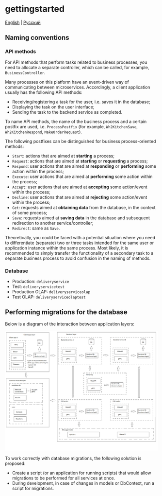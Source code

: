 # gettingstarted

[English](gettingstarted.md) | [Русский](gettingstarted.ru.md)

## Naming conventions

### API methods

For API methods that perform tasks related to business processes, you need to allocate a separate controller, which can be called, for example, `BusinessController`.

Many processes on this platform have an event-driven way of communicating between microservices.
Accordingly, a client application usually has the following API methods:
- Receiving/registering a task for the user, i.e. saves it in the database;
- Displaying the task on the user interface;
- Sending the task to the backend service as completed.

To name API methods, the name of the business process and a certain postfix are used, i.e. `ProcessPostfix` (for example, `Wh2KitchenSave`, `Wh2KitchenRespond`, `MakeOrderRequest`).

The following postfixes can be distinguished for business process-oriented methods:
- `Start`: actions that are aimed at **starting** a process;
- `Request`: actions that are aimed at **starting** or **requesting** a process;
- `Respond`: user actions that are aimed at **responding** or **performing** some action within the process;
- `Execute`: user actions that are aimed at **performing** some action within the process;
- `Accept`: user actions that are aimed at **accepting** some action/event within the process;
- `Decline`: user actions that are aimed at **rejecting** some action/event within the process;
- `Get`: requests aimed at **obtaining data** from the database, in the context of some process;
- `Save`: requests aimed at **saving data** in the database and subsequent redirection to another service/controller;
- `Redirect`: same as `Save`.

Theoretically, you could be faced with a potential situation where you need to differentiate (separate) two or three tasks intended for the same user or application instance within the same process.
Most likely, it is recommended to simply transfer the functionality of a secondary task to a separate business process to avoid confusion in the naming of methods.

### Database

- Production: `deliveryservice`
- Test: `deliveryservicetest`
- Production OLAP: `deliveryserviceolap`
- Test OLAP: `deliveryserviceolaptest`

## Performing migrations for the database

Below is a diagram of the interaction between application layers:

![layers_simplified](img/layers_simplified.png)

To work correctly with database migrations, the following solution is proposed:
- Create a script (or an application for running scripts) that would allow migrations to be performed for all services at once.
- During development, in case of changes in models or DbContext, run a script for migrations.
